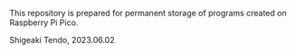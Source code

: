This repository is prepared for permanent storage of programs created on Raspberry Pi Pico.

Shigeaki Tendo, 2023.06.02
